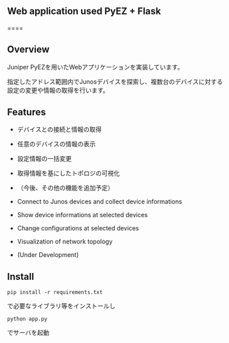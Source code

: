 ## Web application used PyEZ + Flask
====


## Overview
Juniper PyEZを用いたWebアプリケーションを実装しています。

指定したアドレス範囲内でJunosデバイスを探索し、複数台のデバイスに対する設定の変更や情報の取得を行います。


## Features
* デバイスとの接続と情報の取得
* 任意のデバイスの情報の表示
* 設定情報の一括変更
* 取得情報を基にしたトポロジの可視化
* （今後、その他の機能を追加予定）


* Connect to Junos devices and collect device informations
* Show device informations at selected devices
* Change configurations at selected devices
* Visualization of network topology
* (Under Development)

## Install

`pip install -r requirements.txt`

で必要なライブラリ等をインストールし

`python app.py`

でサーバを起動



